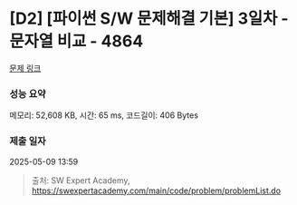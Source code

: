 # [D2] [파이썬 S/W 문제해결 기본] 3일차 - 문자열 비교 - 4864 

[문제 링크](https://swexpertacademy.com/main/code/problem/problemDetail.do?contestProbId=AWTQRytKQJ0DFAVT) 

### 성능 요약

메모리: 52,608 KB, 시간: 65 ms, 코드길이: 406 Bytes

### 제출 일자

2025-05-09 13:59



> 출처: SW Expert Academy, https://swexpertacademy.com/main/code/problem/problemList.do